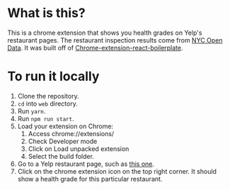 # What is this?

This is a chrome extension that shows you health grades on Yelp's restaurant pages. The restaurant inspection results come from [NYC Open Data](https://data.cityofnewyork.us/Health/DOHMH-New-York-City-Restaurant-Inspection-Results/43nn-pn8j). It was built off of [Chrome-extension-react-boilerplate](https://github.com/samuelsimoes/chrome-extension-webpack-boilerplate).

# To run it locally

1. Clone the repository.
2. `cd` into `web` directory.
3. Run `yarn`.
4. Run `npm run start`.
5. Load your extension on Chrome:
   1. Access chrome://extensions/
   2. Check Developer mode
   3. Click on Load unpacked extension
   4. Select the build folder.
6. Go to a Yelp restaurant page, such as [this one](https://www.yelp.com/biz/bunsmith-brooklyn).
7. Click on the chrome extension icon on the top right corner. It should show a health grade for this particular restaurant.
